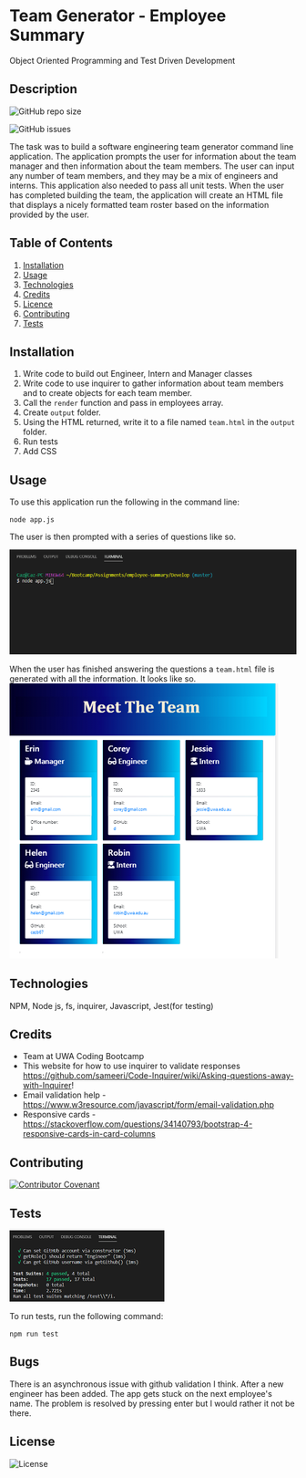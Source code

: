 # Team Generator - Employee Summary
Object Oriented Programming and Test Driven Development

## Description
![GitHub repo size](https://img.shields.io/github/repo-size/cazb67/employee-summary)  


![GitHub issues](https://img.shields.io/github/issues/cazb67/employee-summary)  


The task was to build a software engineering team generator command line application. The application prompts the user for information about the team manager and then information about the team members. The user can input any number of team members, and they may be a mix of engineers and interns. This application also needed to pass all unit tests. When the user has completed building the team, the application will create an HTML file that displays a nicely formatted team roster based on the information provided by the user. 

## Table of Contents
1. [Installation](#Installation)
2. [Usage](#Usage)
3. [Technologies](#Technologies)
4. [Credits](#Credits)
5. [Licence](#License)
6. [Contributing](#Contributing)
7. [Tests](#Tests)


## Installation
1. Write code to build out Engineer, Intern and Manager classes 
2. Write code to use inquirer to gather information about team members and to create objects for each team member.
3. Call the `render` function and pass in employees array.
4. Create `output` folder.
5. Using the HTML returned, write it to a file named `team.html` in the `output` folder. 
6. Run tests
7. Add CSS

## Usage
To use this application run the following in the command line:

```
node app.js
```
The user is then prompted with a series of questions like so.  

![Command Line](./Assets/teamgenerator.gif)

When the user has finished answering the questions a `team.html` file is generated with all the information. It looks like so.  
![Generated HTML](./Assets/team.PNG)

## Technologies
NPM, Node js, fs, inquirer, Javascript, Jest(for testing)

## Credits
- Team at UWA Coding Bootcamp
- This website for how to use inquirer to validate responses https://github.com/sameeri/Code-Inquirer/wiki/Asking-questions-away-with-Inquirer!
- Email validation help - https://www.w3resource.com/javascript/form/email-validation.php
- Responsive cards - https://stackoverflow.com/questions/34140793/bootstrap-4-responsive-cards-in-card-columns

## Contributing
[![Contributor Covenant](https://img.shields.io/badge/Contributor%20Covenant-v2.0%20adopted-ff69b4.svg)](code_of_conduct.md)

## Tests 

![Tests](./Assets/tests.PNG)

To run tests, run the following command:
​
```
npm run test
```
## Bugs
There is an asynchronous issue with github validation I think. After a new engineer has been added. The app gets stuck on the next employee's name. The problem is resolved by pressing enter but I would rather it not be there.

## License
![License](https://img.shields.io/github/license/cazb67/employee-summary)  